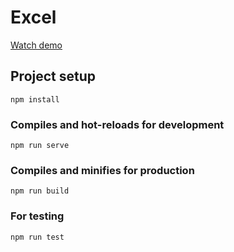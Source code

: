 # Excel

[Watch demo](https://sergiayn.github.io/excel/)

## Project setup
```
npm install
```

### Compiles and hot-reloads for development
```
npm run serve
```

### Compiles and minifies for production
```
npm run build
```

### For testing
```
npm run test
```
